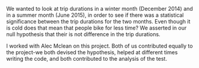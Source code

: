  We wanted to look at trip durations in a winter month (December 2014) and in a summer month (June 2015), in order to see if there was a statistical significance between the trip durations for the two months. Even though it is cold does that mean that people bike for less time? We asserted in our null hypothesis that their is not difference in the trip durations.

I worked with Alec Mclean on this project. Both of us contributed equally to the project-we both devised the hypothesis, helped at different times writing the code, and both contributed to the analysis of the test.
